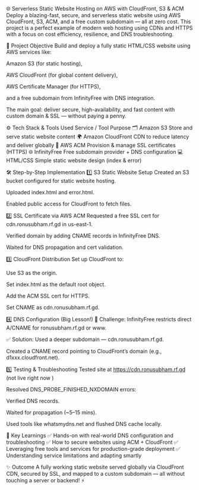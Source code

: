 🌐 Serverless Static Website Hosting on AWS with CloudFront, S3 & ACM
Deploy a blazing-fast, secure, and serverless static website using AWS CloudFront, S3, ACM, and a free custom subdomain — all at zero cost. This project is a perfect example of modern web hosting using CDNs and HTTPS with a focus on cost efficiency, resilience, and DNS troubleshooting.



📌 Project Objective
Build and deploy a fully static HTML/CSS website using AWS services like:

Amazon S3 (for static hosting),

AWS CloudFront (for global content delivery),

AWS Certificate Manager (for HTTPS),

and a free subdomain from InfinityFree with DNS integration.

The main goal: deliver secure, high-availability, and fast content with custom domain & SSL — without paying a penny.

⚙️ Tech Stack & Tools Used
Service / Tool	Purpose
🗂️ Amazon S3	Store and serve static website content
🌍 Amazon CloudFront	CDN to reduce latency and deliver globally
🔐 AWS ACM	Provision & manage SSL certificates (HTTPS)
🌐 InfinityFree	Free subdomain provider + DNS configuration
💻 HTML/CSS	Simple static website design (index & error)

🛠️ Step-by-Step Implementation
1️⃣ S3 Static Website Setup
Created an S3 bucket configured for static website hosting.

Uploaded index.html and error.html.

Enabled public access for CloudFront to fetch files.

2️⃣ SSL Certificate via AWS ACM
Requested a free SSL cert for cdn.ronusubham.rf.gd in us-east-1.

Verified domain by adding CNAME records in InfinityFree DNS.

Waited for DNS propagation and cert validation.

3️⃣ CloudFront Distribution
Set up CloudFront to:

Use S3 as the origin.

Set index.html as the default root object.

Add the ACM SSL cert for HTTPS.

Set CNAME as cdn.ronusubham.rf.gd.

4️⃣ DNS Configuration (Big Lesson!)
🛑 Challenge: InfinityFree restricts direct A/CNAME for ronusubham.rf.gd or www.

✅ Solution: Used a deeper subdomain — cdn.ronusubham.rf.gd.

Created a CNAME record pointing to CloudFront’s domain (e.g., d1xxx.cloudfront.net).

5️⃣ Testing & Troubleshooting
Tested site at https://cdn.ronusubham.rf.gd (not live right now )

Resolved DNS_PROBE_FINISHED_NXDOMAIN errors:

Verified DNS records.

Waited for propagation (~5–15 mins).

Used tools like whatsmydns.net and flushed DNS cache locally.

🎯 Key Learnings
✅ Hands-on with real-world DNS configuration and troubleshooting
✅ How to secure websites using ACM + CloudFront
✅ Leveraging free tools and services for production-grade deployment
✅ Understanding service limitations and adapting smartly

✨ Outcome
A fully working static website served globally via CloudFront CDN, secured by SSL, and mapped to a custom subdomain — all without touching a server or backend! ⚡️